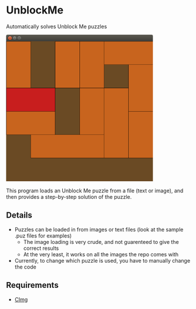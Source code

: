 # UnblockMe
Automatically solves Unblock Me puzzles

<img src="https://github.com/NivenT/UnblockMe/blob/master/screenshots/img0.png" alt="Screenshot" width="400" height="400"/>

This program loads an Unblock Me puzzle from a file (text or image), and then provides a step-by-step solution of the puzzle.

## Details
* Puzzles can be loaded in from images or text files (look at the sample .puz files for examples)
  * The image loading is very crude, and not guarenteed to give the correct results
  * At the very least, it works on all the images the repo comes with
* Currently, to change which puzzle is used, you have to manually change the code

## Requirements
* [CImg](http://cimg.eu/reference/structcimg__library_1_1CImg.html)
